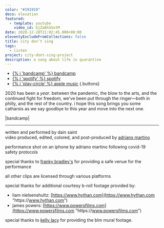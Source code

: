 ```yaml
---
color: "#191919"
deco: elevation
featured:
  - template: youtube
    video_id: GjZa6hSSotM
date: 2020-12-28T21:02:45.000+00:00
eleventyExcludeFromCollections: false
title: city don’t sing
tags:
  - listen
project: city-dont-sing-project
description: a song about life in quarantine
---
```

* [{% i 'bandcamp' %} bandcamp](https://dainsaint.bandcamp.com/track/city-dont-sing)
* [{% i 'spotify' %} spotify](https://open.spotify.com/album/7ri2txbcbunowtf6s2bwsj?highlight=spotify:track:4hpxbixxdx9zmmlyvokxlj)
* [{% i 'play-circle' %} apple music](https://music.apple.com/us/album/city-dont-sing-single/1544686673)
  {.buttons}

2020 has been a *year*. between the pandemic, the blow to the arts, and the continued fight for freedom, we've been put through the ringer—both in philly, and the rest of the country. i hope this song brings you some catharsis as we say goodbye to this year and move into the next one.

\|bandcamp|



- - -

written and performed by dain saint\
video produced, edited, colored, and post-produced by [adriano martino](https://martinobranding.com)

performance shot on an iphone by adriano martino following covid-19 safety protocols

special thanks to [franky bradley's](https://frankybradleys.com) for providing a safe venue for the performance

all other clips are licensed through various platforms

special thanks for additional courtesy b-roll footage provided by:

* liam nielsenshultz: [https://www.hythan.com](https://www.hythan.com "https\://www.hythan.com")
* james powers: [https://www.powersfilms.com](https://www.powersfilms.com "https\://www.powersfilms.com")

special thanks to [kelly lacy](https://makebeautiful.co) for providing the blm mural footage.

